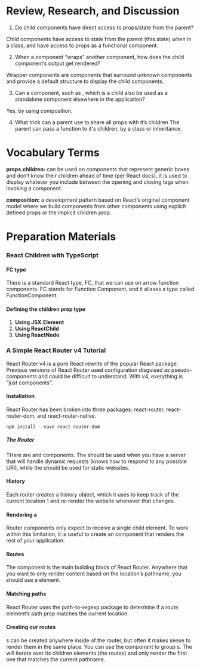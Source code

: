 # Review, Research, and Discussion

1. Do child components have direct access to props/state from the parent?

Child components have access to state from the parent (this.state) when in a class, and have access to props as a functional component.

2. When a component “wraps” another component, how does the child component’s output get rendered?

Wrapper components are components that surround unknown components and provide a default structure to display the child components. 

3. Can a component, such as <Content />, which is a child also be used as a standalone component elsewhere in the application?

Yes, by using composition.


4. What trick can a parent use to share all props with it’s children
The parent can pass a function to it's children, by a class or inheritance.

# Vocabulary Terms

**props.children:** can be used on components that represent generic boxes and don’t know their children ahead of time (per React docs), it is used to display whatever you include between the opening and closing tags when invoking a component.

**composition:** a development pattern based on React’s original component model where we build components from other components using explicit defined props or the implicit children prop.

# Preparation Materials

### React Children with TypeScript

#### FC type
There is a standard React type, FC, that we can use on arrow function components. FC stands for Function Component, and it aliases a type called FunctionComponent.

#### Defining the children prop type

1. **Using JSX.Element**
2. **Using ReactChild**
3. **Using ReactNode**

### A Simple React Router v4 Tutorial

React Router v4 is a pure React rewrite of the popular React package. Previous versions of React Router used configuration disguised as pseudo-components and could be difficult to understand. With v4, everything is “just components”.

#### Installation
React Router has been broken into three packages: react-router, react-router-dom, and react-router-native.

    npm install --save react-router-dom

##### The Router
THere are <BrowserRouter> and <HashRouter> components. The <BrowserRouter> should be used when you have a server that will handle dynamic requests (knows how to respond to any possible URI), while the <HashRouter> should be used for static websites.

#### History
Each router creates a history object, which it uses to keep track of the current location 1 and re-render the website whenever that changes.

#### Rendering a <Router>
Router components only expect to receive a single child element. To work within this limitation, it is useful to create an <App> component that renders the rest of your application.

#### Routes
The <Route> component is the main building block of React Router. Anywhere that you want to only render content based on the location’s pathname, you should use a <Route> element.

#### Matching paths
React Router uses the path-to-regexp package to determine if a route element’s path prop matches the current location. 

#### Creating our routes
<Route>s can be created anywhere inside of the router, but often it makes sense to render them in the same place. You can use the <Switch> component to group <Route>s. The <Switch> will iterate over its children elements (the routes) and only render the first one that matches the current pathname.
